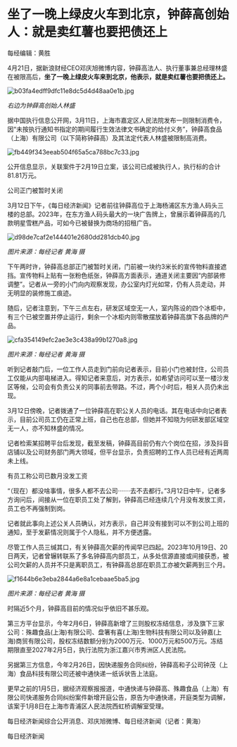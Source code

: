# 坐了一晚上绿皮火车到北京，钟薛高创始人：就是卖红薯也要把债还上

每经编辑：黄胜

4月21日，据新浪财经CEO邓庆旭微博内容，钟薛高法人、执行董事兼总经理林盛在被限高后，**坐了一晚上绿皮火车来到北京，他表示，就是卖红薯也要把债还上。**

![b03fa4edff9dfc11e8dc5d4d48aa0e1b.jpg](https://raw.githubusercontent.com/qqhsx/qqnews_image/main/2024/04/21/坐了一晚上绿皮火车到北京，钟薛高创始人：就是卖红薯也要把债还上/b03fa4edff9dfc11e8dc5d4d48aa0e1b.jpg)

_右边为钟薛高创始人林盛_

据中国执行信息公开网，3月11日，上海市嘉定区人民法院发布一则限制消费令，因“未按执行通知书指定的期间履行生效法律文书确定的给付义务”，钟薛高食品（上海）有限公司（以下简称钟薛高）及其法定代表人林盛被限制高消费。

![fb449f343eeab504f65a5ca788bc7c33.jpg](https://raw.githubusercontent.com/qqhsx/qqnews_image/main/2024/04/21/坐了一晚上绿皮火车到北京，钟薛高创始人：就是卖红薯也要把债还上/fb449f343eeab504f65a5ca788bc7c33.jpg)

公开信息显示，关联案件于2月19日立案，该公司已成被执行人，执行标的合计81.81万元。

公司正门被暂时关闭

3月12日下午，《每日经济新闻》记者前往钟薛高位于上海杨浦区东方渔人码头三楼的总部。2023年，在东方渔人码头最大的一块广告牌上，曾展示着钟薛高的几款明星雪糕产品，可如今已被替换为商场的招租广告。

![d98de7caf2e144401e2680dd281dcb40.jpg](https://raw.githubusercontent.com/qqhsx/qqnews_image/main/2024/04/21/坐了一晚上绿皮火车到北京，钟薛高创始人：就是卖红薯也要把债还上/d98de7caf2e144401e2680dd281dcb40.jpg)

_图片来源：每经记者 黄海 摄_

下午两时许，钟薛高总部正门被暂时关闭，门前被一块约3米长的宣传物料直接遮挡。宣传物料上贴有一张粉色纸张，钟薛高方面表示，通道关闭主要因“内部装修调整”。记者从一旁的小门向内观察发现，办公室内灯光如常，仍有人员走动，并无明显的装修施工痕迹。

随后，记者注意到，下午三点左右，研发区域空无一人，室内陈设的四个冰柜中，有三个已被空置并停止运行，剩余一个冰柜内则零散摆放着钟薛高旗下各品牌的产品。

![cfa354149efc2ae3e3c438a99b1270a8.jpg](https://raw.githubusercontent.com/qqhsx/qqnews_image/main/2024/04/21/坐了一晚上绿皮火车到北京，钟薛高创始人：就是卖红薯也要把债还上/cfa354149efc2ae3e3c438a99b1270a8.jpg)

_图片来源：每经记者 黄海 摄_

听到记者敲门后，一位工作人员走到门前向记者表示，目前小门也被封住，公司员工仅能从内部电梯进入。得知记者来意后，对方表示，如希望访问可以至一楼沙发区等候，公司会有负责公关的同事前去带路。不过，两个小时后，相关人员仍未出现。

3月12日傍晚，记者拨通了一位钟薛高在职公关人员的电话。其在电话中向记者表示，目前公司员工仍在正常上班，自己也在总部，但她并不知晓为何研发部区域空无一人，亦不知林盛的情况。

记者检索某招聘平台后发现，截至发稿，钟薛高目前仍有六个岗位在招，涉及抖音店铺以及公司财务部门两大领域，但平台显示，负责招聘的工作人员已经有近两周未上线。

有员工称公司已数月没发工资

“（现在）都没啥事情，很多人都不去公司⋯⋯去不去都行。”3月12日中午，记者多方询问后，间接从一位在职员工处了解到，钟薛高已经连续几个月没有发放工资，员工也不再强制到岗。

记者就此事向上述公关人员确认，对方表示，自己并没有接到可以不到公司上班的通知，至于发薪情况则属于个人隐私，并不方便透露。

尽管工作人员三缄其口，有关钟薛高欠薪的传闻早已四起。2023年10月19日、20日两天，记者曾辗转联系了多名钟薛高内部员工，从多处信源直接或间接获悉，被公司欠薪的人员并不只是离职员工，有钟薛高总部在职员工亦被欠薪两到三个月。

![f1644b6e3eba2844a6e8a1cebaae5ba5.jpg](https://raw.githubusercontent.com/qqhsx/qqnews_image/main/2024/04/21/坐了一晚上绿皮火车到北京，钟薛高创始人：就是卖红薯也要把债还上/f1644b6e3eba2844a6e8a1cebaae5ba5.jpg)

_图片来源：每经记者 黄海 摄_

时隔近5个月，钟薛高目前的情况似乎依旧不甚乐观。

第三方平台显示，今年2月6日，钟薛高新增了三则股权冻结信息，涉及旗下三家公司：殊趣食品(上海)有限公司、盘箸有喜(上海)生物科技有限公司以及钟嘉(上海)商贸有限公司，股权冻结数额分别为2000万元、1000万元和500万元。冻结期限直至2027年2月5日，执行法院为浙江嘉兴市秀洲区人民法院。

另据第三方信息，今年2月26日，因快递服务合同纠纷，钟薛高和子公司钟茂（上海）食品科技有限公司还被中通快递一纸诉状告上法庭。

更早之前的1月5日，据经济观察报报道，中通快递与钟薛高、殊趣食品（上海）有限公司快递服务合同纠纷案件新增开庭公告，原告为中通快递，开庭类型为调解，该案于1月8日在上海市青浦区人民法院西虹桥调解室受理。

每日经济新闻综合公开消息、邓庆旭微博、每日经济新闻（记者：黄海）

每日经济新闻

